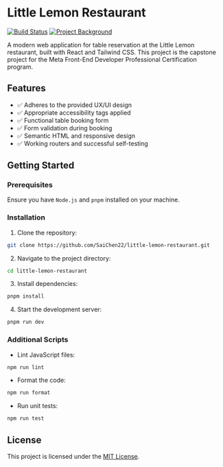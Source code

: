 # Little Lemon Restaurant

[![Build Status](https://img.shields.io/github/actions/workflow/status/SaiChen22/little-lemon-restaurant/ut.yml?branch=main)](https://github.com/SaiChen22/little-lemon-restaurant/actions/workflows/ut.yml)
[![Project Background](https://img.shields.io/badge/Capstone_Project_-Meta_Frontend_Developer-2a73cc)](https://coursera.org/share/7fac44fbba3ed1449f894efc63c75116)

A modern web application for table reservation at the Little Lemon restaurant, built with React and Tailwind CSS. This project is the capstone project for the Meta Front-End Developer Professional Certification program.



## Features

- ✅ Adheres to the provided UX/UI design
- ✅ Appropriate accessibility tags applied
- ✅ Functional table booking form
- ✅ Form validation during booking
- ✅ Semantic HTML and responsive design
- ✅ Working routers and successful self-testing

## Getting Started

### Prerequisites

Ensure you have `Node.js` and `pnpm` installed on your machine.

### Installation

1. Clone the repository:

```sh
git clone https://github.com/SaiChen22/little-lemon-restaurant.git
```

2. Navigate to the project directory:

```sh
cd little-lemon-restaurant
```

3. Install dependencies:

```sh
pnpm install
```

4. Start the development server:

```sh
pnpm run dev
```

### Additional Scripts

- Lint JavaScript files:

```sh
npm run lint
```

- Format the code:

```sh
npm run format
```

- Run unit tests:

```sh
npm run test
```

## License

This project is licensed under the [MIT License](LICENSE).
